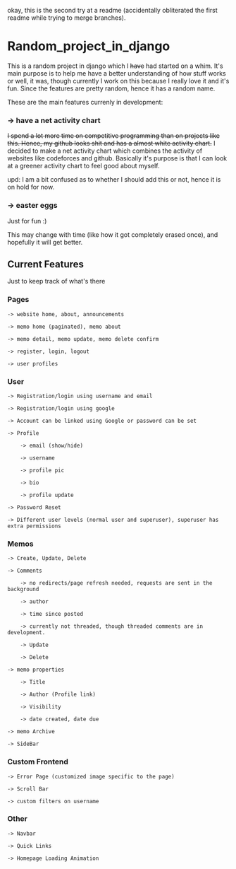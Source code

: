 okay, this is the second try at a readme (accidentally obliterated the first readme while trying to merge branches).

# Random_project_in_django

This is a random project in django which I ~~have~~ had started on a whim. It's main purpose is to help me have a better understanding of how stuff works or well, it was, though currently I work on this because I really love it and it's fun. Since the features are pretty random, hence it has a random name.


These are the main features currenly in development:

### -> have a net activity chart

~~I spend a lot more time on competitive programming than on projects like this. Hence, my github looks shit and has a almost white activity chart.~~
I decided to make a net activity chart which combines the activity of websites like codeforces and github. Basically it's purpose is that I can look at a greener activity chart to feel good about myself.

upd: I am a bit confused as to whether I should add this or not, hence it is on hold for now.

### -> easter eggs

Just for fun :)

This may change with time (like how it got completely erased once), and hopefully it will get better.


## Current Features

Just to keep track of what's there

### Pages

    -> website home, about, announcements

    -> memo home (paginated), memo about

    -> memo detail, memo update, memo delete confirm

    -> register, login, logout

    -> user profiles

### User

    -> Registration/login using username and email

    -> Registration/login using google

    -> Account can be linked using Google or password can be set

    -> Profile

        -> email (show/hide)
        
        -> username

        -> profile pic

        -> bio

        -> profile update

    -> Password Reset

    -> Different user levels (normal user and superuser), superuser has extra permissions

### Memos

    -> Create, Update, Delete

    -> Comments
        
        -> no redirects/page refresh needed, requests are sent in the background

        -> author

        -> time since posted

        -> currently not threaded, though threaded comments are in development.

        -> Update

        -> Delete

    -> memo properties

        -> Title

        -> Author (Profile link)

        -> Visibility

        -> date created, date due

    -> memo Archive

    -> SideBar

### Custom Frontend

    -> Error Page (customized image specific to the page)

    -> Scroll Bar

    -> custom filters on username

### Other
    
    -> Navbar

    -> Quick Links
    
    -> Homepage Loading Animation



